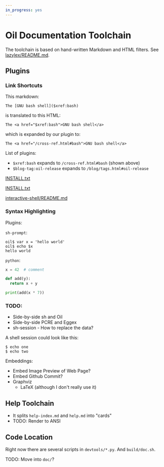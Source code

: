 ```yaml
---
in_progress: yes
---
```


Oil Documentation Toolchain
===========================

The toolchain is based on hand-written Markdown and HTML filters.  See
[lazylex/README.md]().

<div id="toc">
</div>

## Plugins

### Link Shortcuts

This markdown:

```
The [GNU bash shell]($xref:bash)
```

is translated to this HTML:

```
The <a href="$xref:bash">GNU bash shell</a>
```

which is expanded by our plugin to:

```
The <a href="/cross-ref.html#bash">GNU bash shell</a>
```

List of plugins:

- `$xref:bash` expands to `/cross-ref.html#bash` (shown above)
- `$blog-tag:oil-release` expands to `/blog/tags.html#oil-release`


[INSTALL.txt]($oil-src)

[INSTALL.txt]($oil-src:INSTALL.txt)

[interactive-shell/README.md]($blog-code-src)

### Syntax Highlighting


Plugins:

`sh-prompt`:

``` sh-prompt
oil$ var x = 'hello world'
oil$ echo $x
hello world
```

`python`:

``` python
x = 42  # comment

def add(y):
  return x + y

print(add(x * 7))
```


### TODO:

- Side-by-side sh and Oil
- Side-by-side PCRE and Eggex
- sh-session - How to replace the data?


A shell session could look like this:

<div shell="sh">

```
$ echo one
$ echo two
```

</div>

Embeddings:

- Embed Image Preview of Web Page?
- Embed Github Commit?
- Graphviz
  - LaTeX (although I don't really use it)


## Help Toolchain

- It splits `help-index.md` and `help.md` into "cards"
- TODO: Render to ANSI

## Code Location

Right now there are several scripts in `devtools/*.py`.  And `build/doc.sh`.

TODO: Move into `doc/`?

